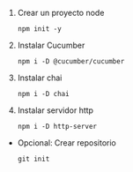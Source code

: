 1. Crear un proyecto node

   `npm init -y`

2. Instalar Cucumber

   `npm i -D @cucumber/cucumber`

3. Instalar chai

   `npm i -D chai`

4. Instalar servidor http

   `npm i -D http-server`

- Opcional: Crear repositorio

  `git init`
